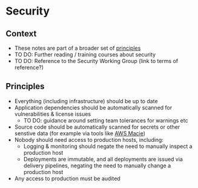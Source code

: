 # Security

## Context

* These notes are part of a broader set of [principles](../principles.md)
* TO DO: Further reading / training courses about security
* TO DO: Reference to the Security Working Group (link to terms of reference?)

## Principles

* Everything (including infrastructure) should be up to date
* Application dependencies should be automatically scanned for vulnerabilities & license issues
    * TO DO: guidance around setting team tolerances for warnings etc
* Source code should be automatically scanned for secrets or other senstive data (for example via tools like [AWS Macie](https://aws.amazon.com/macie/))
* Nobody should need access to production hosts, including:
    * Logging & monitoring should negate the need to manually inspect a production host
    * Deployments are immutable, and all deployments are issued via delivery pipelines, negating the need to manually change a production host
* Any access to production must be audited
